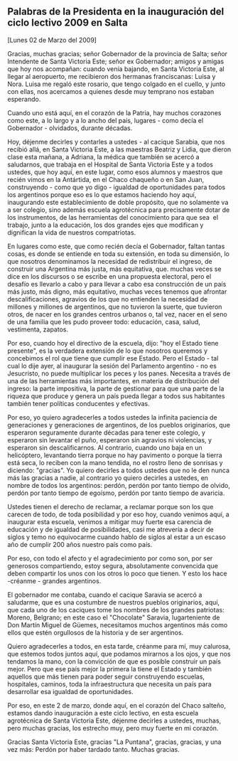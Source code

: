 Palabras de la Presidenta en la inauguración del ciclo lectivo 2009 en Salta
----------------------------------------------------------------------------

[Lunes 02 de Marzo del 2009]

Gracias, muchas gracias; señor Gobernador de la provincia de Salta;
señor Intendente de Santa Victoria Este; señor ex Gobernador; amigos y
amigas que hoy nos acompañan: cuando venía bajando, en Santa Victoria
Este, al llegar al aeropuerto, me recibieron dos hermanas franciscanas:
Luisa y Nora. Luisa me regaló este rosario, que tengo colgado en el
cuello, y junto con ellas, nos acercamos a quienes desde muy temprano
nos estaban esperando.

Cuando uno está aquí, en el corazón de la Patria, hay muchos corazones
como este, a lo largo y a lo ancho del país, lugares - como decía el
Gobernador - olvidados, durante décadas.

Hoy, déjenme decirles y contarles a ustedes - al cacique Sarabia, que
nos recibió allá, en Santa Victoria Este, a las maestras Beatriz y
Lidia, que dieron clase esta mañana, a Adriana, la médica que también se
acercó a saludarnos, que trabaja en el Hospital de Santa Victoria Este y
a todos ustedes, que hoy aquí, en este lugar, como esos alumnos y
maestros que recién vimos en la Antártida, en el Chaco chaqueño o en San
Juan, construyendo - como que yo digo - igualdad de oportunidades para
todos los argentinos porque eso es lo que estamos haciendo hoy aquí,
inaugurando este establecimiento de doble propósito, que no solamente va
a ser colegio, sino además escuela agrotécnica para precisamente dotar
de los instrumentos, de las herramientas del conocimiento para que sea 
el trabajo, junto a la educación, los dos grandes ejes que modifican y
dignifican la vida de nuestros compatriotas.

En lugares como este, que como recién decía el Gobernador, faltan tantas
cosas, es donde se entiende en toda su extensión, en toda su dimensión,
lo que nosotros denominamos la necesidad de redistribuir el ingreso, de
construir una Argentina más justa, más equitativa, que. muchas veces se
dice en los discursos o se escribe en una propuesta electoral, pero el
desafío es llevarlo a cabo y para llevar a cabo esa construcción de un
país más justo, más digno, más equitativo, muchas veces tenemos que
afrontar descalificaciones, agravios de los que no entienden la
necesidad de millones y millones de argentinos, que no tuvieron la
suerte, que tuvieron otros, de nacer en los grandes centros urbanos o,
tal vez, nacer en el seno de una familia que les pudo proveer todo:
educación, casa, salud, vestimenta, zapatos.

Por eso, cuando hoy el directivo de la escuela, dijo: "hoy el Estado
tiene presente", es la verdadera extensión de lo que nosotros queremos y
concebimos el rol que tiene que cumplir ese Estado. Pero el Estado - tal
cual lo dije ayer, al inaugurar la sesión del Parlamento argentino - no
es Jesucristo, no puede multiplicar los peces y los panes. Necesita a
través de una de las herramientas más importantes, en materia de
distribución del ingreso: la parte impositiva, la parte de gestionar
para que una parte de la riqueza que produce y genera un país pueda
llegar a todos sus habitantes también tener políticas conducentes y
efectivas.

Por eso, yo quiero agradecerles a todos ustedes la infinita paciencia de
generaciones y generaciones de argentinos, de los pueblos originarios,
que esperaron seguramente durante décadas para tener este colegio, y
esperaron sin levantar el puño, esperaron sin agravios ni violencias, y
esperaron sin descalificarnos. Al contrario, cuando uno baja en un
helicóptero, levantando tierra porque no hay pavimento o porque la
tierra está seca, lo reciben con la mano tendida, no el rostro lleno de
sonrisas y diciendo: "gracias". Yo quiero decirles a todos ustedes que
no le den nunca más las gracias a nadie, al contrario yo quiero decirles
a ustedes, en nombre de todos los argentinos: perdón, perdón por tanto
tiempo de olvido, perdón por tanto tiempo de egoísmo, perdón por tanto
tiempo de avaricia.

Ustedes tienen el derecho de reclamar, a reclamar porque son los que
carecen de todo, de toda posibilidad y por eso hoy, cuando venimos aquí,
a inaugurar esta escuela, venimos a mitigar muy fuerte esa carencia de
educación y de igualdad de posibilidades, casi me atrevería a decir de
siglos y temo no equivocarme cuando hablo de siglos al estar a un escaso
año de cumplir 200 años nuestro país como país.

Por eso, con todo el afecto y el agradecimiento por como son, por ser
generosos compartiendo, estoy segura, absolutamente convencida que deben
compartir los unos con los otros lo poco que tienen. Y esto los
hace -créanme - grandes argentinos.

El gobernador me contaba, cuando el cacique Saravia se acercó a
saludarme, que es una costumbre de nuestros pueblos originarios, aquí,
que cada uno de los caciques tome los nombres de los grandes patriotas:
Moreno, Belgrano; en este caso el "Chocolate" Saravia, lugarteniente de
Don Martín Miguel de Güemes, necesitamos muchos argentinos más como
ellos que estén orgullosos de la historia y de ser argentinos.

Quiero agradecerles a todos, en esta tarde, créanme para mí, muy
calurosa, que estemos todos juntos aquí, que podamos mirarnos a los
ojos, y que nos tendamos la mano, con la convicción de que es posible
construir un país mejor. Pero que ese país mejor la primera la tiene el
Estado y también aquellos que más tienen para poder seguir construyendo
escuelas, hospitales, caminos, toda la infraestructura que necesita un
país para desarrollar esa igualdad de oportunidades.

Por eso, en este 2 de marzo, donde aquí, en el corazón del Chaco
salteño, estamos dando inauguración a este ciclo lectivo, en esta
escuela agrotécnica de Santa Victoria Este, déjenme decirles a ustedes,
muchas, pero muchas gracias, los estrecho muy, pero muy fuerte en mi
corazón.

Gracias Santa Victoria Este, gracias "La Puntana", gracias, gracias, y
una vez más: Perdón por haber tardado tanto. Muchas gracias.
